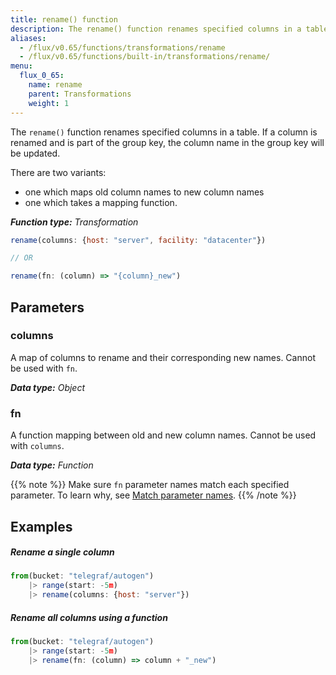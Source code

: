 ```yaml
---
title: rename() function
description: The rename() function renames specified columns in a table.
aliases:
  - /flux/v0.65/functions/transformations/rename
  - /flux/v0.65/functions/built-in/transformations/rename/
menu:
  flux_0_65:
    name: rename
    parent: Transformations
    weight: 1
---
```


The `rename()` function renames specified columns in a table.
If a column is renamed and is part of the group key, the column name in the group key will be updated.

There are two variants:

- one which maps old column names to new column names
- one which takes a mapping function.

_**Function type:** Transformation_

```js
rename(columns: {host: "server", facility: "datacenter"})

// OR

rename(fn: (column) => "{column}_new")
```

## Parameters

### columns
A map of columns to rename and their corresponding new names.
Cannot be used with `fn`.

_**Data type:** Object_

### fn
A function mapping between old and new column names.
Cannot be used with `columns`.

_**Data type:** Function_

{{% note %}}
Make sure `fn` parameter names match each specified parameter.
To learn why, see [Match parameter names](/flux/v0.65/language/data-model/#match-parameter-names).
{{% /note %}}

## Examples

##### Rename a single column
```js
from(bucket: "telegraf/autogen")
    |> range(start: -5m)
    |> rename(columns: {host: "server"})
```

##### Rename all columns using a function
```js
from(bucket: "telegraf/autogen")
    |> range(start: -5m)
    |> rename(fn: (column) => column + "_new")
```
